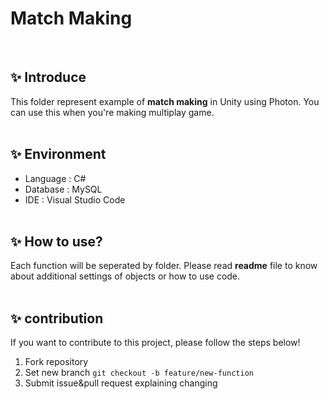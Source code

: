 # Match Making 
<br>

## ✨ Introduce
This folder represent example of **match making** in Unity using Photon. You can use this when you're making multiplay game.
<br><br>

## ✨ Environment
- Language : C#  
- Database : MySQL  
- IDE : Visual Studio Code
<br><br>

## ✨ How to use?
Each function will be seperated by folder. Please read **readme** file to know about additional settings of objects or how to use code. 
<br><br>

## ✨ contribution
If you want to contribute to this project, please follow the steps below!

1. Fork repository
2. Set new branch
```git checkout -b feature/new-function```
3. Submit issue&pull request explaining changing
